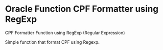 # Oracle Function CPF Formatter using RegExp
CPF Formatter Function using RegExp (Regular Expression)

Simple function that format CPF using Regexp.
